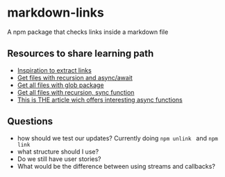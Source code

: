 # markdown-links
A npm package that checks links inside a markdown file

## Resources to share learning path
- [Inspiration to extract links](https://github.com/tcort/markdown-link-extractor)
- [Get files with recursion and async/await](https://dev.to/leonard/get-files-recursive-with-the-node-js-file-system-fs-2n7o)
- [Get all files with glob package](https://stackoverflow.com/questions/41462606/get-all-files-recursively-in-directories-nodejs)
- [Get all files with recursion, sync function](https://coderrocketfuel.com/article/recursively-list-all-the-files-in-a-directory-using-node-js)
- [This is THE article wich offers interesting async functions](https://ourcodeworld.com/articles/read/420/how-to-read-recursively-a-directory-in-node-js)


## Questions
- how should we test our updates? Currently doing ```npm unlink ``` and ```npm link```
- what structure should I use?
- Do we still have user stories?
- What would be the difference between using streams and callbacks?
